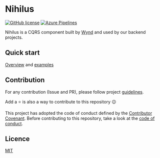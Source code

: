 # Nihilus

[![GitHub license](https://img.shields.io/badge/license-MIT-blue.svg)](LICENSE)
[![Azure Pipelines](https://img.shields.io/azure-devops/build/pontoreausylvain/6b6d6e3f-41ee-4d74-8e70-60b5b23e865e/1)](https://dev.azure.com/pontoreausylvain/Nihilus/_build?definitionId=1)

Nihilus is a CQRS component built by [Wynd](https://www.wynd.eu) and used by our backend projects.

## Quick start

[Overview](/doc/README.md) and [examples]()

## Contribution

For any contribution (Issue and PR), please follow project [guidelines](CONTRIBUTING.md). 

Add a ⭐️ is also a way to contribute to this repository 😉

This project has adopted the code of conduct defined by the [Contributor Covenant](https://www.contributor-covenant.org/). Before contributing to this repository, take a look at the [code of conduct](CODE_OF_CONDUCT.md).

## Licence

[MIT](LICENSE)
